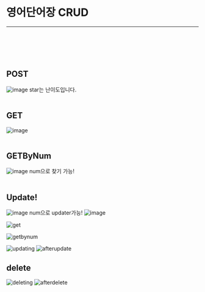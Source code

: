 # 영어단어장 CRUD
---
<br/>
<br/>
<br/>
<br/>

## POST
![image](https://github.com/user-attachments/assets/8615a515-cbb5-4426-a53f-8b7d6be47396)
star는 난이도입니다.
<br/>
<br/>
## GET
![image](https://github.com/user-attachments/assets/990519e2-bcbe-4f6d-8142-2e05171f9afc)
<br/>
<br/>
## GETByNum
![image](https://github.com/user-attachments/assets/0a2241bb-193a-4711-b763-fc62b2c799a3)
num으로 찾기 가능!
<br/>
<br/>
## Update!
![image](https://github.com/user-attachments/assets/033bd7dc-40c7-4c4c-b775-e6bbc8c356e3)
num으로 updater가능!
![image](https://github.com/user-attachments/assets/766da024-327f-4caf-a125-bb91a36a0b43)



![get](https://github.com/user-attachments/assets/8eee873e-c0c0-4dbe-8621-650f29bad0bc)

![getbynum](https://github.com/user-attachments/assets/5b145e76-bba5-4771-9eb2-78920025d874)

![updating](https://github.com/user-attachments/assets/daba3346-73f0-4953-98b4-d6ab811694bb)
![afterupdate](https://github.com/user-attachments/assets/f6e83aa4-6096-455b-9386-de43aa041f39)
## delete
![deleting](https://github.com/user-attachments/assets/feeff784-4493-4136-8705-2a01ba11eec3)
![afterdelete](https://github.com/user-attachments/assets/28a4e8c7-39ee-4f3a-9bb8-102bb46b5688)
